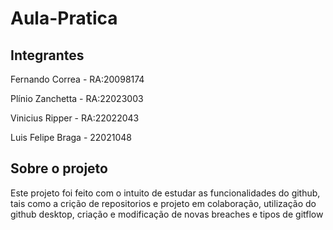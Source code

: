 # Aula-Pratica

## Integrantes

Fernando Correa - RA:20098174

Plínio Zanchetta       - RA:22023003

Vinicius Ripper      - RA:22022043

Luis Felipe Braga - 22021048

## Sobre o projeto
Este projeto foi feito com o intuito de estudar as funcionalidades do github, tais como a crição de repositorios e projeto em colaboração, utilização do github desktop, criação e modificação de novas breaches e tipos de gitflow
